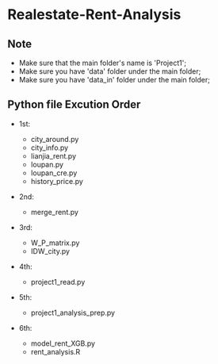 # Realestate-Rent-Analysis

## Note
* Make sure that the main folder's name is 'Project1'; 
* Make sure you have 'data' folder under the main folder; 
* Make sure you have 'data_in' folder under the main folder; 


## Python file Excution Order
* 1st: 
  * city_around.py
  * city_info.py
  * lianjia_rent.py
  * loupan.py
  * loupan_cre.py
  * history_price.py

* 2nd: 
  * merge_rent.py

* 3rd: 
  * W_P_matrix.py
  * IDW_city.py

* 4th: 
  * project1_read.py

* 5th: 
  * project1_analysis_prep.py

* 6th: 
  * model_rent_XGB.py
  * rent_analysis.R
